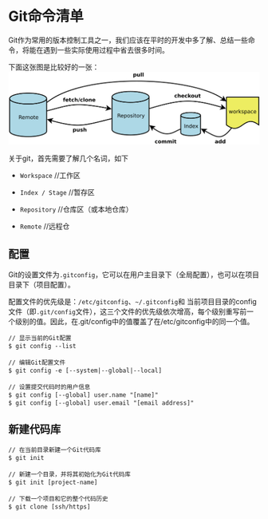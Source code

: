 # Git命令清单

Git作为常用的版本控制工具之一，我们应该在平时的开发中多了解、总结一些命令，将能在遇到一些实际使用过程中省去很多时间。

下面这张图是比较好的一张：
![](/assets/git_remote_repository_workspace.png)

关于git，首先需要了解几个名词，如下

* `Workspace`           //工作区

* `Index / Stage`       //暂存区

* `Repository`          //仓库区（或本地仓库）

* `Remote`              //远程仓

## 配置

Git的设置文件为`.gitconfig`，它可以在用户主目录下（全局配置），也可以在项目目录下（项目配置）。

配置文件的优先级是：`/etc/gitconfig`、`~/.gitconfig`和 当前项目目录的config文件（即`.git/config`文件），这三个文件的优先级依次增高，每个级别重写前一个级别的值。因此，在.git/config中的值覆盖了在/etc/gitconfig中的同一个值。

```
// 显示当前的Git配置
$ git config --list

// 编辑Git配置文件
$ git config -e [--system|--global|--local]

// 设置提交代码时的用户信息
$ git config [--global] user.name "[name]"
$ git config [--global] user.email "[email address]"
```



## 新建代码库

```
// 在当前目录新建一个Git代码库
$ git init

// 新建一个目录，并将其初始化为Git代码库
$ git init [project-name]

// 下载一个项目和它的整个代码历史
$ git clone [ssh/https]
```




